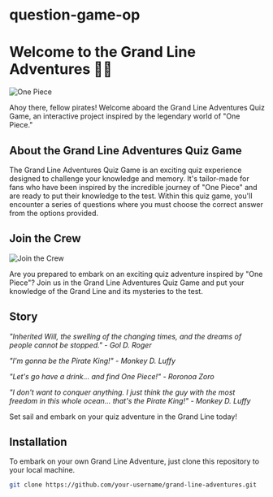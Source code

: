 # question-game-op
# Welcome to the Grand Line Adventures 🏴‍☠️

![One Piece](https://images.saymedia-content.com/.image/ar_1:1%2Cc_fill%2Ccs_srgb%2Cfl_progressive%2Cq_auto:eco%2Cw_1200/MTc0MjgxOTcwNzk1MTYxMDg0/when-will-one-piece-end.jpg)

Ahoy there, fellow pirates! Welcome aboard the Grand Line Adventures Quiz Game, an interactive project inspired by the legendary world of "One Piece."

## About the Grand Line Adventures Quiz Game

The Grand Line Adventures Quiz Game is an exciting quiz experience designed to challenge your knowledge and memory. It's tailor-made for fans who have been inspired by the incredible journey of "One Piece" and are ready to put their knowledge to the test. Within this quiz game, you'll encounter a series of questions where you must choose the correct answer from the options provided.

## Join the Crew

![Join the Crew](https://img.asmedia.epimg.net/resizer/4DZMfBfq5xqdzJULFVRNcHewZMo=/644x362/cloudfront-eu-central-1.images.arcpublishing.com/diarioas/7FLY3ULLSRH2VCC3DDTEQDXMKI.jpg)

Are you prepared to embark on an exciting quiz adventure inspired by "One Piece"? Join us in the Grand Line Adventures Quiz Game and put your knowledge of the Grand Line and its mysteries to the test.

## Story

_"Inherited Will, the swelling of the changing times, and the dreams of people cannot be stopped." - Gol D. Roger_

_"I'm gonna be the Pirate King!" - Monkey D. Luffy_

_"Let's go have a drink... and find One Piece!" - Roronoa Zoro_

_"I don't want to conquer anything. I just think the guy with the most freedom in this whole ocean... that's the Pirate King!" - Monkey D. Luffy_

Set sail and embark on your quiz adventure in the Grand Line today!

## Installation

To embark on your own Grand Line Adventure, just clone this repository to your local machine.
   
   ```bash
   git clone https://github.com/your-username/grand-line-adventures.git
